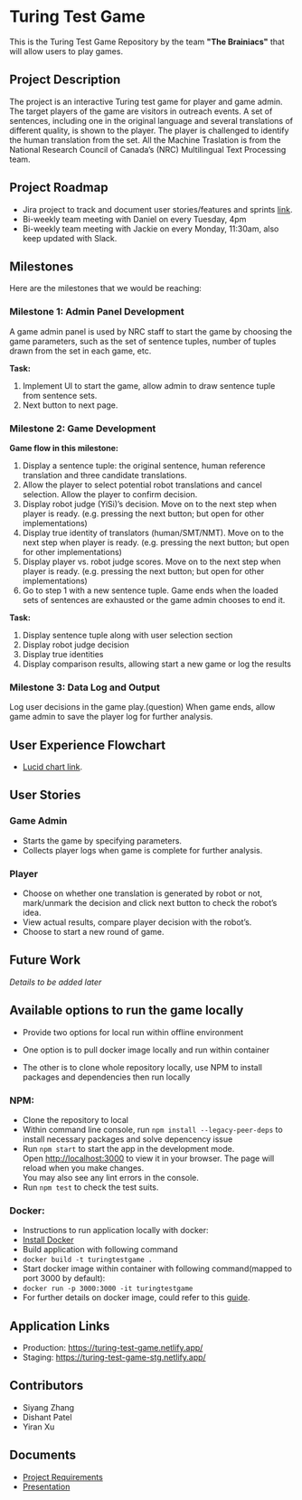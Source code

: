 # Turing Test Game
This is the Turing Test Game Repository by the team **"The Brainiacs"** that will allow users to play games.

## Project Description
The project is an interactive Turing test game for player and game admin. The target players of the game are visitors in outreach events. A set of sentences, including one in the original language and several translations of different quality, is shown to the player. The player is challenged to identify the human translation from the set. All the Machine Traslation is from the National Research Council of Canada’s (NRC) Multilingual Text Processing team.

## Project Roadmap

* Jira project to track and document user stories/features and sprints [link](https://siyangzhang.atlassian.net/jira/software/projects/TTG/boards/2).
* Bi-weekly team meeting with Daniel on every Tuesday, 4pm
* Bi-weekly team meeting with Jackie on every Monday, 11:30am, also keep updated with Slack.

## Milestones
Here are the milestones that we would be reaching:

### Milestone 1: Admin Panel Development
A game admin panel is used by NRC staff to start the game by choosing the game parameters, such as the set of sentence tuples, number of tuples drawn from the set in each game, etc.

**Task:**
1. Implement UI to start the game, allow admin to draw sentence tuple from sentence sets. 
2. Next button to next page.

### Milestone 2: Game Development
**Game flow in this milestone:**
1. Display a sentence tuple: the original sentence, human reference translation and three candidate translations.
2. Allow the player to select potential robot translations and cancel selection. Allow the player to confirm decision.
3. Display robot judge (YiSi)’s decision. Move on to the next step when player is ready. (e.g. pressing the next button; but open for other implementations)
4. Display true identity of translators (human/SMT/NMT). Move on to the next step when player is ready. (e.g. pressing the next button; but open for other implementations)
5. Display player vs. robot judge scores. Move on to the next step when player is ready. (e.g. pressing the next button; but open for other implementations)
6. Go to step 1 with a new sentence tuple. Game ends when the loaded sets of sentences are exhausted or the game admin chooses to end it.

**Task:**
1. Display sentence tuple along with user selection section
2. Display robot judge decision
3. Display true identities
4. Display comparison results, allowing start a new game or log the results

### Milestone 3: Data Log and Output
Log user decisions in the game play.(question)
When game ends, allow game admin to save the player log for further analysis.

## User Experience Flowchart   
* [Lucid chart link](https://lucid.app/lucidchart/558ca1b9-91ad-4aba-b89b-14e96a641019/edit?viewport_loc=61%2C-156%2C1935%2C1555%2C0_0&invitationId=inv_673d2537-0e21-4ddd-bd03-db72b98c2599#).

## User Stories

### Game Admin
* Starts the game by specifying parameters.
* Collects player logs when game is complete for further analysis.

### Player
* Choose on whether one translation is generated by robot or not, mark/unmark the decision and click next button to check the robot’s idea.
* View actual results, compare player decision with the robot’s.
* Choose to start a new round of game.

## Future Work
*Details to be added later*

## Available options to run the game locally

* Provide two options for local run within offline environment 

* One option is to pull docker image locally and run within container 

* The other is to clone whole repository locally, use NPM to install packages and dependencies then run locally

### NPM:

* Clone the repository to local
* Within command line console, run `npm install --legacy-peer-deps` to install necessary packages and solve depencency issue
* Run `npm start` to start the app in the development mode.\
Open [http://localhost:3000](http://localhost:3000) to view it in your browser.
The page will reload when you make changes.\
You may also see any lint errors in the console.
* Run `npm test` to check the test suits.

### Docker: 
* Instructions to run application locally with docker:
* [Install Docker](https://docs.docker.com/desktop/)
* Build application with following command
* `docker build -t turingtestgame .`
* Start docker image within container with following command(mapped to port 3000 by default):  
* `docker run -p 3000:3000 -it turingtestgame`
* For further details on docker image, could refer to this [guide](https://code.visualstudio.com/docs/containers/quickstart-node).

## Application Links
* Production: https://turing-test-game.netlify.app/
* Staging: https://turing-test-game-stg.netlify.app/

## Contributors
* Siyang Zhang
* Dishant Patel
* Yiran Xu

## Documents
* [Project Requirements](docs/Project%20Requirements.docx)
* [Presentation](docs/Presentation.pptx)